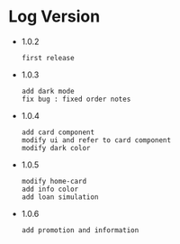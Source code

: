# Log Version

- 1.0.2

  ```what changed
  first release
  ```

- 1.0.3

  ```what changed
  add dark mode
  fix bug : fixed order notes
  ```

- 1.0.4
  ```what changed
  add card component
  modify ui and refer to card component
  modify dark color
  ```
- 1.0.5
  ```what changed
  modify home-card
  add info color
  add loan simulation
  ```

- 1.0.6
  ```what changed
  add promotion and information
  ```
